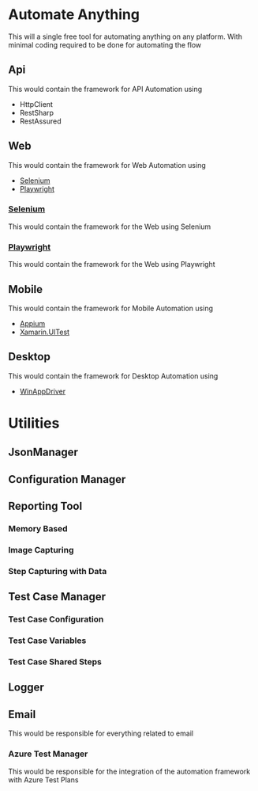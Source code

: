 # Automate Anything
This will a single free tool for automating anything on any platform.
With minimal coding required to be done for automating the flow

## Api
This would contain the framework for API Automation using
- HttpClient
- RestSharp
- RestAssured

## Web
This would contain the framework for Web Automation using
- [Selenium](https://www.selenium.dev)
- [Playwright](https://playwright.dev/dotnet)

### [Selenium](https://www.selenium.dev)
This would contain the framework for the Web using Selenium

### [Playwright](https://playwright.dev/dotnet)
This would contain the framework for the Web using Playwright

## Mobile
This would contain the framework for Mobile Automation using 
- [Appium](https://appium.io/docs/en/latest/)
- [Xamarin.UITest](https://learn.microsoft.com/en-us/appcenter/test-cloud/frameworks/uitest/)

## Desktop
This would contain the framework for Desktop Automation using 
- [WinAppDriver](https://techcommunity.microsoft.com/t5/testingspot-blog/winappdriver-and-desktop-ui-test-automation/ba-p/1124543)

# Utilities
## JsonManager
## Configuration Manager

## Reporting Tool
### Memory Based
### Image Capturing
### Step Capturing with Data

## Test Case Manager
### Test Case Configuration
### Test Case Variables
### Test Case Shared Steps

## Logger

## Email
This would be responsible for everything related to email 

### Azure Test Manager
This would be responsible for the integration of the automation framework with Azure Test Plans

